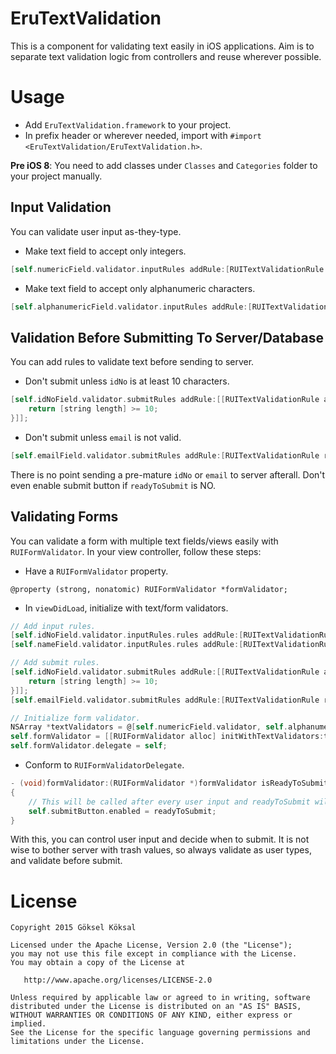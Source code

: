 # EruTextValidation

This is a component for validating text easily in iOS applications. Aim is to separate text validation logic from controllers and reuse wherever possible.

# Usage

- Add ```EruTextValidation.framework``` to your project.
- In prefix header or wherever needed, import with ```#import <EruTextValidation/EruTextValidation.h>```.

**Pre iOS 8**: You need to add classes under ```Classes``` and ```Categories``` folder to your project manually.

## Input Validation
You can validate user input as-they-type.

- Make text field to accept only integers.
```objective-c
[self.numericField.validator.inputRules addRule:[RUITextValidationRule ruleForIntegerOnly]];
```
- Make text field to accept only alphanumeric characters.
```objective-c
[self.alphanumericField.validator.inputRules addRule:[RUITextValidationRule ruleForAlphanumericOnly]];
```

## Validation Before Submitting To Server/Database
You can add rules to validate text before sending to server.
- Don't submit unless ```idNo``` is at least 10 characters.
```objective-c
[self.idNoField.validator.submitRules addRule:[[RUITextValidationRule alloc] initWithBlock:^BOOL(NSString *string) {
    return [string length] >= 10;
}]];
```
- Don't submit unless ```email``` is not valid.
```objective-c
[self.emailField.validator.submitRules addRule:[RUITextValidationRule ruleForEmail]];
```
There is no point sending a pre-mature ```idNo``` or ```email``` to server afterall. Don't even enable submit button if ```readyToSubmit``` is NO.

## Validating Forms

You can validate a form with multiple text fields/views easily with ```RUIFormValidator```. In your view controller, follow these steps:
- Have a ```RUIFormValidator``` property.
```
@property (strong, nonatomic) RUIFormValidator *formValidator;
```

- In ```viewDidLoad```, initialize with text/form validators.
```objective-c
// Add input rules.
[self.idNoField.validator.inputRules.rules addRule:[RUITextValidationRule ruleForIntegerOnly]];
[self.nameField.validator.inputRules.rules addRule:[RUITextValidationRule ruleForLettersOnly]];

// Add submit rules.
[self.idNoField.validator.submitRules addRule:[[RUITextValidationRule alloc] initWithBlock:^BOOL(NSString *string) {
    return [string length] >= 10;
}]];
[self.emailField.validator.submitRules addRule:[RUITextValidationRule ruleForEmail]];

// Initialize form validator.
NSArray *textValidators = @[self.numericField.validator, self.alphanumericField.validator, self.idNoField.validator];
self.formValidator = [[RUIFormValidator alloc] initWithTextValidators:textValidators];
self.formValidator.delegate = self;
```

- Conform to ```RUIFormValidatorDelegate```.
```objective-c
- (void)formValidator:(RUIFormValidator *)formValidator isReadyToSubmit:(BOOL)readyToSubmit
{
    // This will be called after every user input and readyToSubmit will be YES if all submitRules are validated.
    self.submitButton.enabled = readyToSubmit;
}
```

With this, you can control user input and decide when to submit. It is not wise to bother server with trash values, so always validate as user types, and validate before submit.

# License
```
Copyright 2015 Göksel Köksal

Licensed under the Apache License, Version 2.0 (the "License");
you may not use this file except in compliance with the License.
You may obtain a copy of the License at

   http://www.apache.org/licenses/LICENSE-2.0

Unless required by applicable law or agreed to in writing, software
distributed under the License is distributed on an "AS IS" BASIS,
WITHOUT WARRANTIES OR CONDITIONS OF ANY KIND, either express or implied.
See the License for the specific language governing permissions and
limitations under the License.
```
